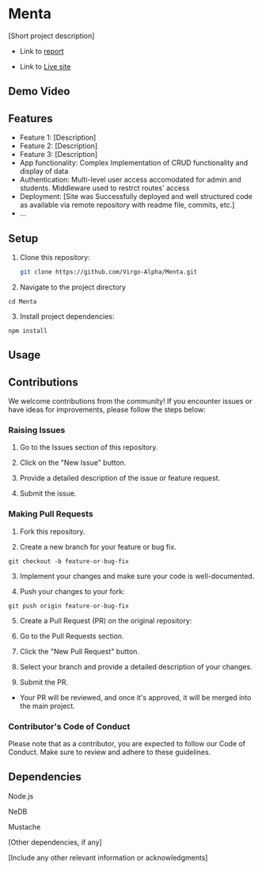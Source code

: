 # Menta

[Short project description]

- Link to [report](https/example.com)

- Link to [Live site](https/example.com)

## Demo Video



## Features

- Feature 1: [Description]
- Feature 2: [Description]
- Feature 3: [Description]
- App functionality: Complex Implementation of CRUD functionality and display of data
- Authentication: Multi-level user access accomodated for admin and students. Middleware used to restrct routes' access
- Deployment: [Site was Successfully deployed and well structured code as available via remote repository with readme file, commits, etc.]
- ...

## Setup

1. Clone this repository:

   ```bash
   git clone https://github.com/Virgo-Alpha/Menta.git

2. Navigate to the project directory

```cd Menta```

3. Install project dependencies:

```npm install```

## Usage

## Contributions

We welcome contributions from the community! If you encounter issues or have ideas for improvements, please follow the steps below:

### Raising Issues
1. Go to the Issues section of this repository.

2. Click on the "New Issue" button.

3. Provide a detailed description of the issue or feature request.

4. Submit the issue.

### Making Pull Requests
1. Fork this repository.

2. Create a new branch for your feature or bug fix.

```git checkout -b feature-or-bug-fix```

3. Implement your changes and make sure your code is well-documented.

4. Push your changes to your fork:

```git push origin feature-or-bug-fix```

5. Create a Pull Request (PR) on the original repository:

6. Go to the Pull Requests section.

7. Click the "New Pull Request" button.

8. Select your branch and provide a detailed description of your changes.

9. Submit the PR.

- Your PR will be reviewed, and once it's approved, it will be merged into the main project.

### Contributor's Code of Conduct
Please note that as a contributor, you are expected to follow our Code of Conduct. Make sure to review and adhere to these guidelines.

## Dependencies
Node.js

NeDB

Mustache

[Other dependencies, if any]

[Include any other relevant information or acknowledgments]